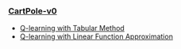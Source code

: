 ### [CartPole-v0](https://gym.openai.com/envs/CartPole-v0/)

+ [Q-learning with Tabular Method](cartpole-v0/q-learning.py)
+ [Q-learning with Linear Function Approximation](cartpole-v0/q-learning-with-function-approximation.py)
